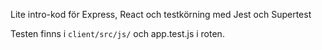 Lite intro-kod för Express, React och testkörning med Jest och Supertest

Testen finns i `client/src/js/` och app.test.js i roten.
